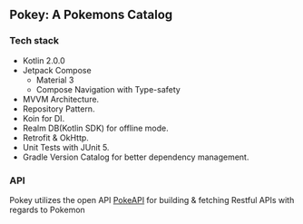 ## Pokey: A Pokemons Catalog

### Tech stack
- Kotlin 2.0.0
- Jetpack Compose
  - Material 3
  - Compose Navigation with Type-safety
- MVVM Architecture.
- Repository Pattern.
- Koin for DI.
- Realm DB(Kotlin SDK) for offline mode.
- Retrofit & OkHttp.
- Unit Tests with JUnit 5.
- Gradle Version Catalog for better dependency management.

### API
Pokey utilizes the open API [PokeAPI](https://pokeapi.co/) for building & fetching Restful APIs with regards to Pokemon